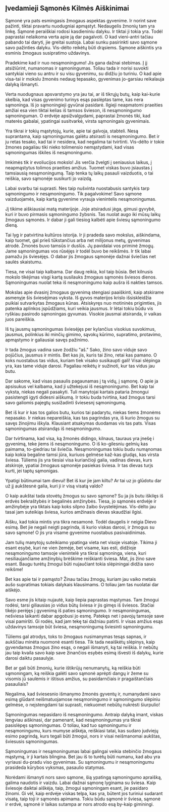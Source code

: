 ## Įvedamieji Sąmonės Kilmės Aiškinimai

Sąmonė yra pats esmingasis žmogaus aspektas gyvenime. Ir norint save pažinti, tiktai pravartu nuodugniai apmąstyt. Nedaugelis žmonių tam yra linkę. Sąmonė peraiškiai rodosi kasdieniniu dalyku. Ir tiktai ji tokia yra. Todėl paprastai nelaikoma verta apie ją dar pagalvoti. O kad vieni-antri tačiau pabando tai daryti, jie greitai sustoja. Labai sunku pasirinkti savo sąmone savo pažinties dalyku. Vis-dėlto reikėtų būti drąsiems. Sąmone aiškintis yra esminis žmogaus susipratimo uždavinys.

Pradekime kad ir nuo nesąmoningumo! Jis gana dažnai stebimas. Į jį atsižiūrint, numanomas ir sąmoningumas. Toliau tada ir norisi suvokti santykiai vieno su antru ir su visu gyvenimu, su didžiu jo turiniu. O kad apie visa-tai ir mokslu žmonės nedaug tepasako, gyvenimas jo-garsiau reikalauja dalyką išmanyti.

Verta nuodugnaus apsvarstymo yra jau tai, ar iš tikrųjų butų, kaip kai-kurie skelbia, kad visas gyvenimo turinys esąs paslėptas tame, kas nera sąmoninga. Iš jo sąmoningieji gyvūnai pasidarė. Ilgieji neapmatomi praeities amžiai esa vien tiktai kelias iš tamsos švieson, iš nesąmoningumo sąmoninguman. O erdvėje apsižvalgydami, paprastai žmonės tiki, kad materės gabalai, ypatingai susitvarkė, virsta sąmoningais gyvenimais.

Yra tikrai ir tokių mąstytojų, kurie, apie tai galvoja, stabteli. Nesą suprantama, kaip sąmoningumas galėtu atsirasti is nesąmoningumo. Bet ir ju retas tesako, kad tai ir nesidera, kad negalima tai tvirtinti. Vis-dėlto ir tokie žmones pagaliau tiki nieko tolimensio nemąstydami, kad visas sąmoningumas iškiles iš nesąmoningumo.

Imkimės tik ir evoliucijos mokslo! Jis verčia žvelgti į seniausius laikus, į neapmąstytus tolimos praeities amžius. Tuomet viskas buvo įsiaustas į tamsiausią nesąmoningumą. Taip tenka tų laikų pasauli vaizduotis, o tai reiškia, savo sąmonėje susikurti jo vaizdą.

Labai svarbu tai suprasti. Nes taip nušvinta nuostabusis santykis tarp sąmoningumo ir nesąmoningumo. Tik pagalvokime! Savo sąmone vaizduojamės, kaip kartą gyvenime vyrauja vienintelis nesąmoningumas.

Jį tikime aiškiausiai matą materijoje. Joje atsiradusi jėga, gimusi gyvybė, kuri ir buvo pirmasis sąmoningumo žybsnis. Tas nuolat augo iki mūsų laikų žmogaus sąmonės. Ir dabar ji gali tiesiog kalbėti apie šviesų sąmoningumo dieną.

Tai lyg ir patvirtina kultūros istorija. Ir ji pradeda savo mokslus, aiškindama, kaip tuomet, gal prieš tūkstančius arba net milijonus metų, gyvenimas atrodė. Žmonės buvo tamsūs ir duslūs. Jų pavidalai vos priminė žmogų. Jame sąmoningumas vos rūsėjęs ir todėl buvo be reikšmės. Ir tik labai pamažu jis šviesėjęs. O dabar jis žmogaus sąmonėje dažnai šviečias net saulės skaistumu.

Tiesa, ne visai taip kalbama. Dar daug reikia, kol taip būsia. Bet kilnusis mokslo tikėjimas visgi kartą susilauks žmogaus sąmonės šviesos dienos. Sąmoningumas nuolat teka iš nesąmoningumo kaip aušra iš nakties tamsos.

Mokslas apie dvasinį žmogaus gyvenimą stengiasi paaiškinti, kaip atskirame asmenyje šis šviesėjimas vyksta. Iš gyvos materijos krislo išsiskleidžia puikiai sutvarkytas žmogaus kūnas. Atsiskyręs nuo motininės prigimties, jis patenka aplinkos įspūdžiams, kuri veikia jausmus. Ir lėtai tokiu būdu vis ryškiau pasirodo sąmoningas gyvumas. Visokie jausmai atsiranda, ir vaikas juos pareiškia.

Iš tų jausmų sąmoningumas šviesėjęs per kylančius visokius suvokimus, jausmus, polinkius iki minčių gimimo, sąvokų kūrimo, supratimo, protavimo, apmąstymo ir galiausiai savęs pažinimo.

Ir tada žmogus vadina save žodžiu "aš." Sako, žino savo viduje savo pojūčius, jausmus ir mintis. Bet kas jis, kuris tai žino, retai kas pamano. O koks nuostabus tas vidus, kuriam tiek visako susikaupti gali! Visai slėpinga yra, kas tame viduje darosi. Pagaliau reikėtų ir sužinoti, kur tas vidus jau butu.

Dar sakome, kad visas pasaulis pagaunamas į tą vidų, į sąmonę. O apie ja apsisukus vel kalbama, kad ji užtekejusi iš nesąmoningumo. Bet kaip tai vyksta, niekas negali pasakyti. Tuli manytojai kartais pataria žmongui pasistengti igyti didesni aiškumą. Ir tokiu buda tvirtina, kad žmogus tarsi savo galiomis pajegtų susižadinti šviesesnį sąmoningumą.

Bet iš kur ir kas tos galios butu, kurios tai padarytu, niekas tiems žmonėms nepasako. Ir niekas nepareiškia, kas tas pagrindas yra, iš kurio žmogus su savęs žinojimu iškyla. Klausiant atsakymas duodamas vis tas pats. Visas sąmoningumas atsirandąs iš nesąmoningumo.

Dar tvirtinama, kad visa, ką žmonės didingo, kilnaus, tauraus yra įnešę i gyvenimą, teke jiems iš nesąmoningumo. O iš ko-gilesniu gelmių kas paimama, to-giedriau tai šviečia. Nesąmoningumas tokiu budu numąnomas kaip kokia begaline tamsi jūra, kuriuos gelmėse kaž-kas gludąs, kas virsta šviesa. Tūliems jis yra tiesiai visa kuriančioji galia, vadinas dievas, kurs atskiroje, ypatiai žmogaus sąmonėje pasiekas šviesa. Ir tas dievas turįs kurti, jei taptų sąmonigas.

Ypatigi būtinumai tam dievui! Bet iš kur jie jam kiltu? Ar tai uz jo glūdotu dar už jį aukštesnė galia, kuri ji ir visą visatą valdo?

O kaip aukštai tada stovėtų žmogus su savo sąmone? Su ja jis butu iškilęs iš erdvės bekraštybės ir begalinės amžinybės. Tiesa, jo sąmonės erdvėje ir amžinybėje yra tiktais kaip koks silpno žaibo švystelėjimas. Vis-dėlto jau tasai jam suteikiąs šviesa, kurios amžinasis dievas skaudžiai ilgisi.

Aišku, kad tokia mintis yra tikra nesamonė. Todėl daugelis ir neigia Dievo esimą. Bet jie negali neigti pagrinda, iš kurio viskas darosi, ir žmogus su savo sąmone! O jis yra visame gyvenime nuostabus pasivaidinimas.

Jam tulių manytojų suteikiamo ypatinga vieta net visoje visatoje. Tikima ji esant esybė, kuri ne vien žemėje, bet visame, kas esti, didžioje nesąmoningumo tamsoje vienintelė yra tikrai sąmoninga, viena, kuri nesiliaujančiame amžinybių brėškime reiškianti šviesa. Mat, jis žino save esant. Baugu turėtų žmogui būti nujaučiant tokia slėpiningai didžia savo reikšme!

Bet kas apie tai ir pamąsto? Žinau tačiau žmogų, kuriam jau vaiko metais aušo supratimas tokiais dalykais klausimams. O toliau jam tas nuolatai dar aiškėjo.

Savo esme jis kitaip nujautė, kaip liepia paprastas mąstymas. Tam žmogui rodėsi, tarsi giliausias jo vidus būtų šviesa ir jis gimęs iš šviesos. Stačiai tikėjo perėjęs į gyvenimą iš paties sąmoningumo. Ir nesąmoningumas, nešviesa laikanti dabar apgobusi jo esmę. Patekęs net i pavojų tamsoje save visai pamiršti. Gi rodės, kad jam tekę tai dažniau patirti. Ir visas amžius esąs uždavinys tamsoje būt šviesa, nesąmoningumą šviesinti sąmoningumu.

Tūliems gal atrodys, toks to žmogaus nusimanymas tesąs sapnas, ir aukščiau minėta nuomonė esanti tiesa. Tik tada neaiškėtų slėpinys, kaip gyvendamas žmogus žino esąs, o negali išmanyti, ką tai reiškia. Ir nebūtų jau taip kvaila savo kaip save žinančios esybės esimą išvesti iš dalykų, kurie darosi daiktu pasaulyje.

Bet ar gali būti žmonių, kurie ištikrūjų nenumanytų, ką reiškia būti sąmoningam, ką reiškia galėti savo sąmonė aprėpti dangų ir žeme su visomis jū saulėmis ir ištisus amžius, su pasidarnčiais ir pragaištančiais pasauliais?

Negalima, kad šviesesnio išmanymo žmonės gyventų ir, numanydami savo esimą glūdant neišmatuojamose nesąmoningumo ir sąmoningumo slėpiniu gelmėse, o neįstengdami tai suprasti, niekuomet nebūtų nukrėsti šiurpulio!

Sąmoningumas nepasidaro iš nesąmoningumo. Antraip dalyką imant, viskas lengviau aiškinasi, dar pamenant, kad nesąmoningumas yra tikrai pasislėpęs sąmoningumas. O toliau, kad tuo sąmoningumu ir nesąmoningumu, kurs mumyse aiškėja, reiškiasi tatai, kas sudaro judviejų esimo pagrindą, kurs tegali būti žmogui, nors ir visai neišmanomai aukštas, šviesusis sąmoningumas.

Sąmoningumas ir nesąmoningumas labai galingai veikia stebinčio žmogaus mąstymą, ir ji kartais blingina. Bet jau iš to turėtų būti numanu, kad abu yra vyriausi du-pradu viso gyvenimas. Su sąmoningumu ir nesąmoningumu prasideda kūrybos vyksmas, pasaulio statymas.

Norėdami išmanyti nors savo sąmone, šią ypatingą sąmoningumo apraišką, galima naudotis ir vaizdu. Labai dažnai sąmonę lyginama su šviesa. Kaip šviesoje daiktai aiškėja, taip, žmogui sąmoningam esant, jie pasidaro žinomi. Gi vėl, kaip erdvėje viskas telpa, kas yra, būtent jos turiniui sudarant visatą, taip toji ir sąmonės apimama. Tokiu būdu sąmonė ir šviesa, sąmonė ir erdvė, sąmonė ir laikas sutampa ar nors atrodo esą by-kaip giminingi.

